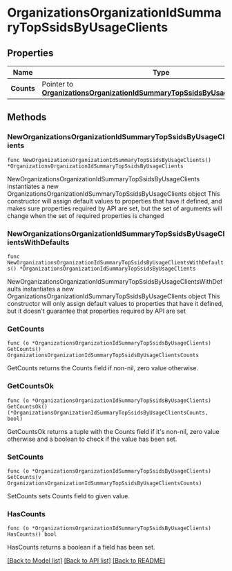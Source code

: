 # OrganizationsOrganizationIdSummaryTopSsidsByUsageClients

## Properties

Name | Type | Description | Notes
------------ | ------------- | ------------- | -------------
**Counts** | Pointer to [**OrganizationsOrganizationIdSummaryTopSsidsByUsageClientsCounts**](OrganizationsOrganizationIdSummaryTopSsidsByUsageClientsCounts.md) |  | [optional] 

## Methods

### NewOrganizationsOrganizationIdSummaryTopSsidsByUsageClients

`func NewOrganizationsOrganizationIdSummaryTopSsidsByUsageClients() *OrganizationsOrganizationIdSummaryTopSsidsByUsageClients`

NewOrganizationsOrganizationIdSummaryTopSsidsByUsageClients instantiates a new OrganizationsOrganizationIdSummaryTopSsidsByUsageClients object
This constructor will assign default values to properties that have it defined,
and makes sure properties required by API are set, but the set of arguments
will change when the set of required properties is changed

### NewOrganizationsOrganizationIdSummaryTopSsidsByUsageClientsWithDefaults

`func NewOrganizationsOrganizationIdSummaryTopSsidsByUsageClientsWithDefaults() *OrganizationsOrganizationIdSummaryTopSsidsByUsageClients`

NewOrganizationsOrganizationIdSummaryTopSsidsByUsageClientsWithDefaults instantiates a new OrganizationsOrganizationIdSummaryTopSsidsByUsageClients object
This constructor will only assign default values to properties that have it defined,
but it doesn't guarantee that properties required by API are set

### GetCounts

`func (o *OrganizationsOrganizationIdSummaryTopSsidsByUsageClients) GetCounts() OrganizationsOrganizationIdSummaryTopSsidsByUsageClientsCounts`

GetCounts returns the Counts field if non-nil, zero value otherwise.

### GetCountsOk

`func (o *OrganizationsOrganizationIdSummaryTopSsidsByUsageClients) GetCountsOk() (*OrganizationsOrganizationIdSummaryTopSsidsByUsageClientsCounts, bool)`

GetCountsOk returns a tuple with the Counts field if it's non-nil, zero value otherwise
and a boolean to check if the value has been set.

### SetCounts

`func (o *OrganizationsOrganizationIdSummaryTopSsidsByUsageClients) SetCounts(v OrganizationsOrganizationIdSummaryTopSsidsByUsageClientsCounts)`

SetCounts sets Counts field to given value.

### HasCounts

`func (o *OrganizationsOrganizationIdSummaryTopSsidsByUsageClients) HasCounts() bool`

HasCounts returns a boolean if a field has been set.


[[Back to Model list]](../README.md#documentation-for-models) [[Back to API list]](../README.md#documentation-for-api-endpoints) [[Back to README]](../README.md)


